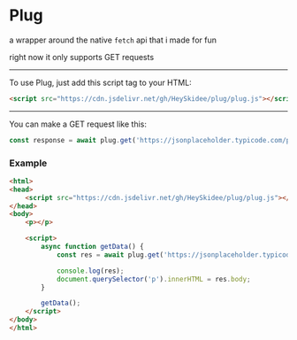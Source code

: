 # Plug

a wrapper around the native `fetch` api that i made for fun

right now it only supports GET requests

---

To use Plug, just add this script tag to your HTML:

```html
<script src="https://cdn.jsdelivr.net/gh/HeySkidee/plug/plug.js"></script>
```
---

You can make a GET request like this:

```javascript
const response = await plug.get('https://jsonplaceholder.typicode.com/posts/1');
```

### Example

```html
<html>
<head>
    <script src="https://cdn.jsdelivr.net/gh/HeySkidee/plug/plug.js"></script>
</head>
<body>
    <p></p>

    <script>
        async function getData() {
            const res = await plug.get('https://jsonplaceholder.typicode.com/posts/1');

            console.log(res);
            document.querySelector('p').innerHTML = res.body;
        }

        getData();
    </script>
</body>
</html>
```
